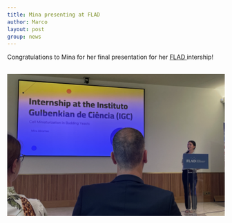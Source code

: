 ```yaml
---
title: Mina presenting at FLAD
author: Marco
layout: post
group: news
---
```

Congratulations to Mina for her final presentation for her 
<a href="https://www.flad.pt/en/education-contests/" target="_blank"> FLAD </a> intership!

<br>
<img src="/static/img/labpics/FLAD_mina.png" alt="Mina presenting" width="750">